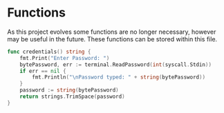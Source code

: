# Functions

As this project evolves some functions are no longer necessary, however may be useful in the future. These functions can be stored within this file.

```go
func credentials() string {
	fmt.Print("Enter Password: ")
	bytePassword, err := terminal.ReadPassword(int(syscall.Stdin))
	if err == nil {
		fmt.Println("\nPassword typed: " + string(bytePassword))
	}
	password := string(bytePassword)
	return strings.TrimSpace(password)
}
```

